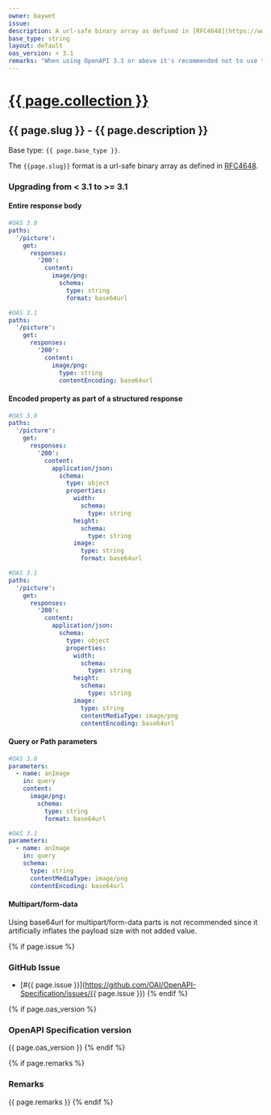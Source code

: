```yaml
---
owner: baywet
issue:
description: A url-safe binary array as defined in [RFC4648](https://www.rfc-editor.org/rfc/rfc4648#section-5)
base_type: string
layout: default
oas_version: < 3.1
remarks: "When using OpenAPI 3.1 or above it's recommended not to use this format and instead use [`contentEncoding` with a value of `base64url`](https://json-schema.org/draft/2020-12/json-schema-validation.html#name-contentencoding)."
---
```


# <a href="..">{{ page.collection }}</a>

## {{ page.slug }} - {{ page.description }}

Base type: `{{ page.base_type }}`.

The `{{page.slug}}` format is a url-safe binary array as defined in [RFC4648](https://www.rfc-editor.org/rfc/rfc4648#section-5).

### Upgrading from < 3.1 to >= 3.1

#### Entire response body

```yaml
#OAS 3.0
paths:
  '/picture':
    get:
      responses:
        '200':
          content:
            image/png:
              schema:
                type: string
                format: base64url

#OAS 3.1
paths:
  '/picture':
    get:
      responses:
        '200':
          content:
            image/png:
              type: string
              contentEncoding: base64url
```

#### Encoded property as part of a structured response

```yaml
#OAS 3.0
paths:
  '/picture':
    get:
      responses:
        '200':
          content:
            application/json:
              schema:
                type: object
                properties:
                  width:
                    schema:
                      type: string
                  height:
                    schema:
                      type: string
                  image:
                    type: string
                    format: base64url

#OAS 3.1
paths:
  '/picture':
    get:
      responses:
        '200':
          content:
            application/json:
              schema:
                type: object
                properties:
                  width:
                    schema:
                      type: string
                  height:
                    schema:
                      type: string
                  image:
                    type: string
                    contentMediaType: image/png
                    contentEncoding: base64url
```

#### Query or Path parameters

```yaml
#OAS 3.0
parameters:
  - name: anImage
    in: query
    content:
      image/png:
        schema:
          type: string
          format: base64url

#OAS 3.1
parameters:
  - name: anImage
    in: query
    schema:
      type: string
      contentMediaType: image/png
      contentEncoding: base64url
```

#### Multipart/form-data

Using base64url for multipart/form-data parts is not recommended since it artificially inflates the payload size with not added value.

{% if page.issue %}
### GitHub Issue

* [#{{ page.issue }}](https://github.com/OAI/OpenAPI-Specification/issues/{{ page.issue }})
{% endif %}

{% if page.oas_version %}
### OpenAPI Specification version

{{ page.oas_version }}
{% endif %}

{% if page.remarks %}
### Remarks

{{ page.remarks }}
{% endif %}